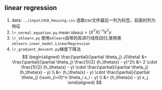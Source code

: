 ## linear regression 
1. data:
`../input/USA_Housing.csv`
选取csv文件最后一列为标签，前面的列为特征
2. `lr_normal_equation.py`
mean idea:$\mu = (X^T X)^{-1}X^Ty$
3. `lr_sklearn.py` 使用`sklearn`自带的库进行线性回归,使用类`sklearn.inear_model.LinearRegression`
4. `lr_gradient_descent.py`梯度下降法
$$
   \begin{aligned}
\frac{\partial}{\partial \theta_j} J(\theta) &= \frac{\partial}{\partial \theta_j} \frac{1}{2} (h_\theta(x) - y)^2\\
 &= 2 \cdot \frac{1}{2} (h_\theta(x) - y) \cdot \frac{\partial}{\partial \theta_j} (h_\theta(x) - y) \\
 &= (h_\theta(x) - y) \cdot \frac{\partial}{\partial \theta_j} (\sum_{i=0}^n \theta_i x_i - y) \\
 &= (h_\theta(x) - y) x_j
\end{aligned}
$$
